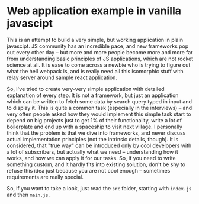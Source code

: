 # Web application example in vanilla javascipt

This is an attempt to build a very simple, but working application in plain javascipt. JS community has an incredible pace, and new frameworks pop out every other day – but more and more people become more and more far from understanding basic principles of JS applications, which are not rocket science at all. It is ease to come across a newbie who is trying to figure out what the hell webpack is, and is really need all this isomorphic stuff with relay server around sample react application.

So, I've tried to create very-very simple application with detailed explanation of every step. It is not a framework, but just an application which can be written to fetch some data by search query typed in input and to display it. This is quite a common task (especially in the interviews) – and very often people asked how they would implement this simple task start to depend on big projects just to get 1% of their functionality, write a lot of boilerplate and end up with a spaceship to visit next village. I personally think that the problem is that we dive into frameworks, and never discuss actual implementation principles (not the intrinsic details, though). It is considered, that "true way" can be introduced only by cool developers with a lot of subscribers, but actually what we need – understanding how it works, and how we can apply it for our tasks. So, if you need to write something custom, and it hardly fits into existing solution, don't be shy to refuse this idea just because you are not cool enough – sometimes requirements are really special.

So, if you want to take a look, just read the `src` folder, starting with `index.js` and then `main.js`.

